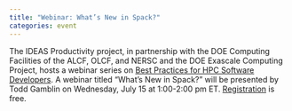 ```yaml
---
title: "Webinar: What’s New in Spack?"
categories: event
---
```


The IDEAS Productivity project, in partnership with the DOE Computing Facilities of the ALCF, OLCF, and NERSC and the DOE Exascale Computing Project, hosts a webinar series on [Best Practices for HPC Software Developers](https://www.exascaleproject.org/event/what-is-new-in-spack/). A webinar titled “What’s New in Spack?” will be presented by Todd Gamblin on Wednesday, July 15 at 1:00-2:00 pm ET. [Registration](https://www.eventbrite.com/e/whats-new-in-spack-tickets-108772748218) is free.
